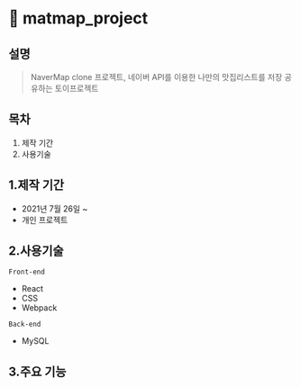  # 🍜 matmap_project
 
 ## 설명
 
 > NaverMap clone 프로젝트, 네이버 API를 이용한 나만의 맛집리스트를 저장 공유하는 토이프로젝트

## 목차
1. 제작 기간
2. 사용기술

## 1.제작 기간
- 2021년 7월 26일 ~ 
- 개인 프로젝트
 
## 2.사용기술

`Front-end`
- React
- CSS
- Webpack

`Back-end`
- MySQL

## 3.주요 기능
